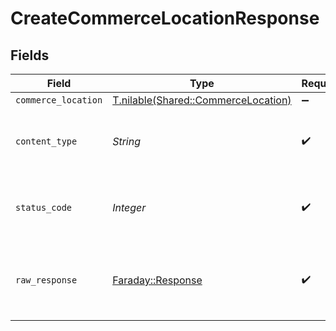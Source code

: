 # CreateCommerceLocationResponse


## Fields

| Field                                                                          | Type                                                                           | Required                                                                       | Description                                                                    |
| ------------------------------------------------------------------------------ | ------------------------------------------------------------------------------ | ------------------------------------------------------------------------------ | ------------------------------------------------------------------------------ |
| `commerce_location`                                                            | [T.nilable(Shared::CommerceLocation)](../../models/shared/commercelocation.md) | :heavy_minus_sign:                                                             | Successful                                                                     |
| `content_type`                                                                 | *String*                                                                       | :heavy_check_mark:                                                             | HTTP response content type for this operation                                  |
| `status_code`                                                                  | *Integer*                                                                      | :heavy_check_mark:                                                             | HTTP response status code for this operation                                   |
| `raw_response`                                                                 | [Faraday::Response](https://www.rubydoc.info/gems/faraday/Faraday/Response)    | :heavy_check_mark:                                                             | Raw HTTP response; suitable for custom response parsing                        |